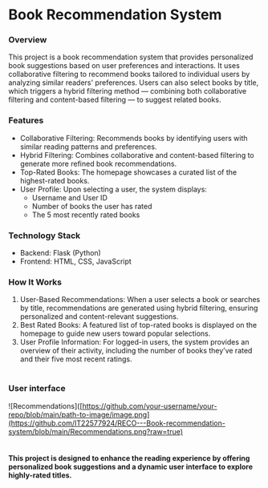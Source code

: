 # Book Recommendation System

### Overview
This project is a book recommendation system that provides personalized book suggestions based on user preferences and interactions. It uses collaborative filtering to recommend books tailored to individual users by analyzing similar readers' preferences. Users can also select books by title, which triggers a hybrid filtering method — combining both collaborative filtering and content-based filtering — to suggest related books.

### Features
- Collaborative Filtering: Recommends books by identifying users with similar reading patterns and preferences.
- Hybrid Filtering: Combines collaborative and content-based filtering to generate more refined book recommendations.
- Top-Rated Books: The homepage showcases a curated list of the highest-rated books.
- User Profile: Upon selecting a user, the system displays:
   - Username and User ID
   - Number of books the user has rated
   - The 5 most recently rated books
### Technology Stack
- Backend: Flask (Python)
- Frontend: HTML, CSS, JavaScript
### How It Works
1. User-Based Recommendations: When a user selects a book or searches by title, recommendations are generated using hybrid filtering, ensuring personalized and content-relevant suggestions.
2. Best Rated Books: A featured list of top-rated books is displayed on the homepage to guide new users toward popular selections.
3. User Profile Information: For logged-in users, the system provides an overview of their activity, including the number of books they’ve rated and their five most recent ratings.<br><br>
### User interface
![Recommendations]([https://github.com/your-username/your-repo/blob/main/path-to-image/image.png](https://github.com/IT22577924/RECO---Book-recommendation-system/blob/main/Recommendations.png?raw=true)
<br><br>
#### This project is designed to enhance the reading experience by offering personalized book suggestions and a dynamic user interface to explore highly-rated titles.
